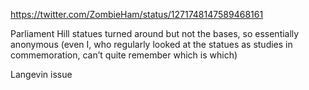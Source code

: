 https://twitter.com/ZombieHam/status/1271748147589468161

Parliament Hill statues turned around but not the bases, so essentially anonymous (even I, who regularly looked at the statues as studies in commemoration, can’t quite remember which is which)

Langevin issue